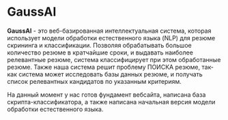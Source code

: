 # GaussAI

**GaussAI** - это веб-базированная интеллектуальная система, которая использует модели обработки естественного языка (NLP)
для резюме скрининга и классификации. Позволяя обрабатывать большое количество резюме в кратчайшие сроки, и выдавать наиболее
релевантные резюме, система классифицирует при этом обработанные резюме. Также наша система решит проблему ПОИСКА резюме,
так-как система может исследовать базы данных резюме, и получать список релевантных кандидатов по указанным критериям.

На данный момент у нас готов фундамент вебсайта, написана база скрипта-классификатора, а также написана начальная версия модели обработки естественного языка.